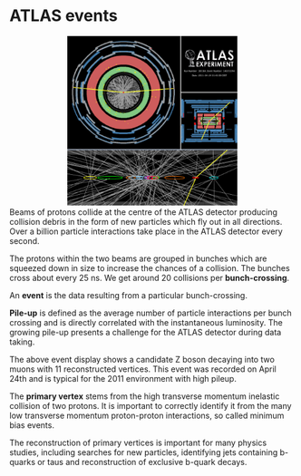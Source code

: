 # ATLAS events
<CENTER>
<img src="./Pictures/zpileup_alltracks.png" width="300" />
</CENTER>
Beams of protons collide at the centre of the ATLAS detector producing collision debris in the form of new particles which fly out in all directions. Over a billion particle interactions take place in the ATLAS detector every second.

The protons within the two beams are grouped in bunches which are squeezed down in size to increase the chances of a collision.  The bunches cross about every 25 ns.  We get around 20 collisions per **bunch-crossing**.  

An **event** is the data resulting from a particular bunch-crossing. 

**Pile-up** is defined as the average number of particle interactions per bunch crossing and is directly correlated with the instantaneous luminosity. The growing pile-up presents a challenge for the ATLAS detector during data taking.

The above event display shows a candidate Z boson decaying into two muons with 11 reconstructed vertices. This event was recorded on April 24th and is typical for the 2011 environment with high pileup.

The **primary vertex** stems from the high transverse momentum inelastic collision of two protons.  It is important to correctly identify it from the many low transverse momentum proton-proton interactions, so called minimum bias events.

The reconstruction of primary vertices is important for
many physics studies, including searches for new particles, identifying jets containing b-quarks or taus and reconstruction of exclusive b-quark decays.